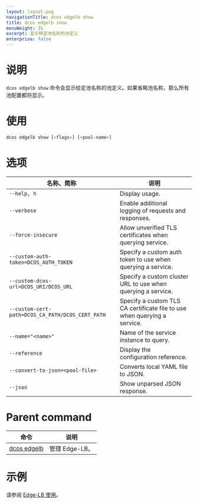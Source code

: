 ```yaml
---
layout: layout.pug
navigationTitle: dcos edgelb show
title: dcos edgelb show
menuWeight: 35
excerpt: 显示特定池名称的池定义
enterprise: false
---
```


# 说明
`dcos edgelb show` 命令会显示给定池名称的池定义。如果省略池名称，那么所有池配置都将显示。

# 使用

```bash
dcos edgelb show [<flags>] [<pool-name>]
```

# 选项

| 名称、简称 | 说明 |
|---------|-------------|
| `--help, h`   | Display usage. |
| `--verbose`   | Enable additional logging of requests and responses. |
| `--force-insecure`   | Allow unverified TLS certificates when querying service. |
| `--custom-auth-token=DCOS_AUTH_TOKEN`   | Specify a custom auth token to use when querying a service. |
| `--custom-dcos-url=DCOS_URI/DCOS_URL`   | Specify a custom cluster URL to use when querying a service. |
| `--custom-cert-path=DCOS_CA_PATH/DCOS_CERT_PATH`   | Specify a custom TLS CA certificate file to use when querying a service. |
| `--name="<name>"`   | Name of the service instance to query. |
| `--reference` | Display the configuration reference. |
| `--convert-to-json=<pool-file>` | Converts local YAML file to JSON. |
| `--json` | Show unparsed JSON response. |

# Parent command

| 命令 | 说明 |
|---------|-------------|
| [dcos edgelb](/cn/services/edge-lb/1.1/cli-reference) | 管理 Edge-LB。 |

# 示例

请参阅 [Edge-LB 使用](/cn/services/edge-lb/1.1/usage)。
